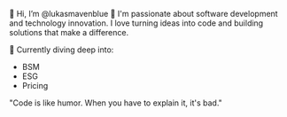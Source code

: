 👋 Hi, I’m @lukasmavenblue
👀 I'm passionate about software development and technology innovation. I love turning ideas into code and building solutions that make a difference.

🌱  Currently diving deep into:
- BSM
- ESG
- Pricing

"Code is like humor. When you have to explain it, it's bad."

<!---
lukasmavenblue/lukasmavenblue is a ✨ special ✨ repository because its `README.md` (this file) appears on your GitHub profile.
You can click the Preview link to take a look at your changes.
--->
